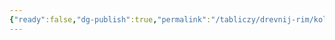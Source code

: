 ```yaml
---
{"ready":false,"dg-publish":true,"permalink":"/tabliczy/drevnij-rim/kolonna-marka-avreliya/","dgPassFrontmatter":true}
---
```



